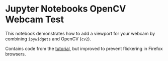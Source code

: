 # Jupyter Notebooks OpenCV Webcam Test

This notebook demonstrates how to add a viewport for your webcam by combining `ipywidgets` and OpenCV (`cv2`).

Contains code from the [tutorial](https://github.com/NicksonYap/Jupyter-Webcam), but improved to prevent flickering in Firefox browsers.